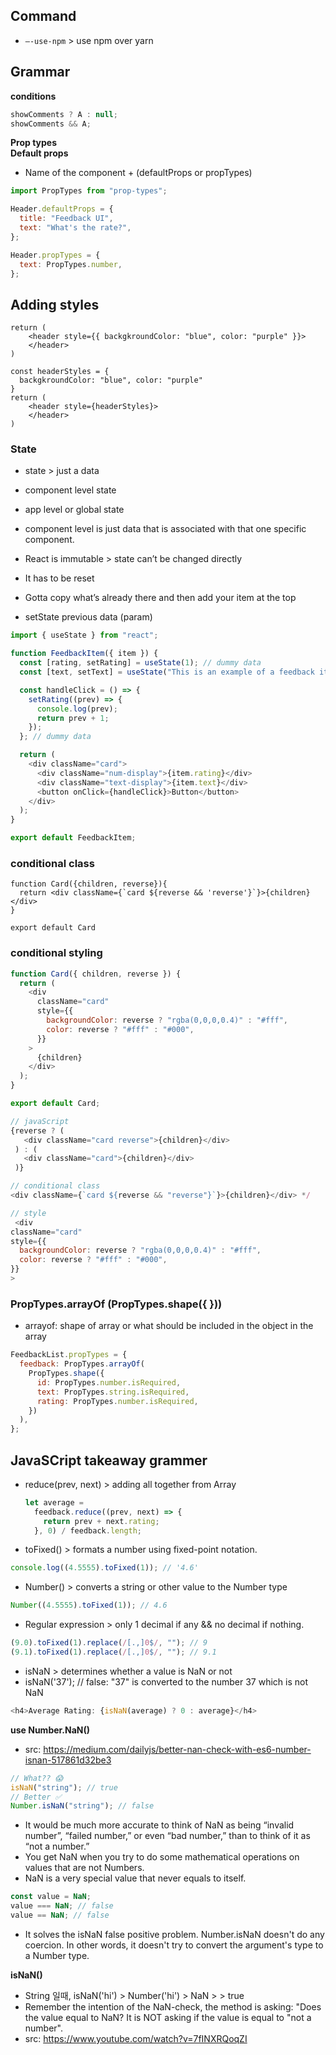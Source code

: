 ## Command

- `—-use-npm` > use npm over yarn

## Grammar

**conditions**

```js
showComments ? A : null;
showComments && A;
```

**Prop types**  
**Default props**

- Name of the component + (defaultProps or propTypes)

```js
import PropTypes from "prop-types";

Header.defaultProps = {
  title: "Feedback UI",
  text: "What's the rate?",
};

Header.propTypes = {
  text: PropTypes.number,
};
```

## Adding styles

```
return (
    <header style={{ backgkroundColor: "blue", color: "purple" }}>
    </header>
)
```

```
const headerStyles = {
  backgkroundColor: "blue", color: "purple"
}
return (
    <header style={headerStyles}>
    </header>
)
```

### State

- state > just a data
- component level state
- app level or global state

- component level is just data that is associated with that one specific component.

- React is immutable > state can’t be changed directly
- It has to be reset
- Gotta copy what’s already there and then add your item at the top
- setState previous data (param)

```js
import { useState } from "react";

function FeedbackItem({ item }) {
  const [rating, setRating] = useState(1); // dummy data
  const [text, setText] = useState("This is an example of a feedback item"); // dummy data

  const handleClick = () => {
    setRating((prev) => {
      console.log(prev);
      return prev + 1;
    });
  }; // dummy data

  return (
    <div className="card">
      <div className="num-display">{item.rating}</div>
      <div className="text-display">{item.text}</div>
      <button onClick={handleClick}>Button</button>
    </div>
  );
}

export default FeedbackItem;
```

### conditional class

```
function Card({children, reverse}){
  return <div className={`card ${reverse && 'reverse'}`}>{children}</div>
}

export default Card
```

### conditional styling

```js
function Card({ children, reverse }) {
  return (
    <div
      className="card"
      style={{
        backgroundColor: reverse ? "rgba(0,0,0,0.4)" : "#fff",
        color: reverse ? "#fff" : "#000",
      }}
    >
      {children}
    </div>
  );
}

export default Card;
```

```js
// javaScript
{reverse ? (
   <div className="card reverse">{children}</div>
 ) : (
   <div className="card">{children}</div>
 )}

// conditional class
<div className={`card ${reverse && "reverse"}`}>{children}</div> */

// style
 <div
className="card"
style={{
  backgroundColor: reverse ? "rgba(0,0,0,0.4)" : "#fff",
  color: reverse ? "#fff" : "#000",
}}
>
```

### PropTypes.arrayOf (PropTypes.shape({ }))

- arrayof: shape of array or what should be included in the object in the array

```js
FeedbackList.propTypes = {
  feedback: PropTypes.arrayOf(
    PropTypes.shape({
      id: PropTypes.number.isRequired,
      text: PropTypes.string.isRequired,
      rating: PropTypes.number.isRequired,
    })
  ),
};
```

## JavaSCript takeaway grammer

- reduce(prev, next) > adding all together from Array
  ```js
  let average =
    feedback.reduce((prev, next) => {
      return prev + next.rating;
    }, 0) / feedback.length;
  ```
- toFixed() > formats a number using fixed-point notation.

```js
console.log((4.5555).toFixed(1)); // '4.6'
```

- Number() > converts a string or other value to the Number type

```js
Number((4.5555).toFixed(1)); // 4.6
```

- Regular expression > only 1 decimal if any && no decimal if nothing.

```js
(9.0).toFixed(1).replace(/[.,]0$/, ""); // 9
(9.1).toFixed(1).replace(/[.,]0$/, ""); // 9.1
```

- isNaN > determines whether a value is NaN or not
- isNaN('37'); // false: "37" is converted to the number 37 which is not NaN

```js
<h4>Average Rating: {isNaN(average) ? 0 : average}</h4>
```

**use Number.NaN()**

- src: https://medium.com/dailyjs/better-nan-check-with-es6-number-isnan-517861d32be3

```js
// What?? 😱
isNaN("string"); // true
// Better ✅
Number.isNaN("string"); // false
```

- It would be much more accurate to think of NaN as being “invalid number”, “failed number,” or even “bad number,” than to think of it as “not a number.”
- You get NaN when you try to do some mathematical operations on values that are not Numbers.
- NaN is a very special value that never equals to itself.

```js
const value = NaN;
value === NaN; // false
value == NaN; // false
```

- It solves the isNaN false positive problem. Number.isNaN doesn't do any coercion. In other words, it doesn't try to convert the argument's type to a Number type.

**isNaN()**

- String 일때, isNaN('hi') > Number('hi') > NaN > > true
- Remember the intention of the NaN-check, the method is asking: "Does the value equal to NaN? It is NOT asking if the value is equal to "not a number".
- src: https://www.youtube.com/watch?v=7fINXRQoqZI
